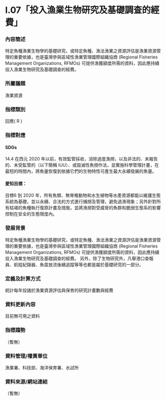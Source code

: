 # I.07「投入漁業生物研究及基礎調查的經費」

<script type="text/javascript" src="http://cdn.mathjax.org/mathjax/latest/MathJax.js?config=TeX-AMS-MML_HTMLorMML"></script>

### 內容簡述
特定魚種漁業生物學的基礎研究，或特定魚種、漁法漁業之資源評估是漁業資源管理的重要依據，也是臺灣參與區域性漁業管理國際組織協商 (Regional Fisheries Management Organizations, RFMOs) 可提供漁獲額度所需的資料，因此應持續投入漁業生物研究及基礎調查的經費。 
### 所屬議題
漁業資源
### 指標類別
回應( R )
### 指標對應
#### SDGs
14.4
在西元 2020 年以前，有效監管採收，消除過度漁撈，以及非法的、未報告的、未受監管的（以下簡稱 IUU）、或毀滅性魚撈作法，並實施科學管理計畫，在最短的時間內，將魚量恢復到依據它們的生物特性可產生最大永續發展的魚量。
#### 愛知目標：
目標6
到 2020 年，所有魚類、無脊椎動物和水生植物等水產資源都能以維護生態系統為基礎，並以永續、合法的方式進行捕撈及管理，避免過漁現象；另外針對所有枯竭的魚種執行復原計畫及措施，並將漁撈對受威脅的魚群和脆弱生態系的影響控制在安全的生態限度內。
### 發展背景
特定魚種漁業生物學的基礎研究，或特定魚種、漁法漁業之資源評估是漁業資源管理的重要依據，也是臺灣參與區域性漁業管理國際組織協商 (Regional Fisheries Management Organizations, RFMOs) 可提供漁獲額度所需的資料，因此應持續投入漁業生物研究及基礎調查的經費。
另外，除了生物研究外，凡舉港口查報員、航程紀錄器、魚苗放流後續追蹤等等也都是屬於基礎研究的一部分。
### 定義及計算方式
統計每年投諸於漁業資源評估與保育的研究計畫數與經費
### 資料更新內容
目前無可用之資料
### 指標趨勢
（暫無）
### 資料管理/權責單位
漁業署、科技部、海洋保育署、水試所
### 資料來源/網站連結
（暫無）